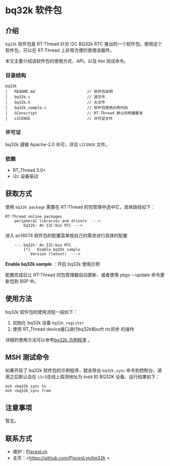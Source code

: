 # bq32k 软件包

## 介绍

`bq32k` 软件包是 RT-Thread 针对 I2C BQ32k RTC 推出的一个软件包。使用这个软件包，可以在 RT-Thread 上非常方便的使用该器件。

本文主要介绍该软件包的使用方式、API，以及 `MSH` 测试命令。

### 目录结构

```
bq32k
│   README.md                       // 软件包说明
│   bq32k.c                         // 源文件
│   bq32k.h                         // 头文件
│   bq32k_sample.c                  // 软件包使用示例代码
│   SConscript                      // RT-Thread 默认的构建脚本
│   LICENSE                         // 许可证文件
```

### 许可证

bq32k 遵循 Apache-2.0 许可，详见 `LICENSE` 文件。

### 依赖

- RT_Thread 3.0+
- i2c 设备驱动

## 获取方式

使用 `bq32k package` 需要在 RT-Thread 的包管理中选中它，具体路径如下：

```
RT-Thread online packages
    peripheral libraries and drivers  --->
        bq32k: An I2C-bus RTC --->
```

进入 pcf8574 软件包的配置菜单按自己的需求进行具体的配置

```
    --- bq32k: An I2C-bus RTC                           
        [*]   Enable bq32k sample
           Version (latest)  --->
```

**Enable bq32k sample** ：开启 bq32k  使用示例

配置完成后让 RT-Thread 的包管理器自动更新，或者使用 pkgs --update 命令更新包到 BSP 中。

## 使用方法

bq32k 软件包的使用流程一般如下：

1. 初始化 bq32k 设备 `bq32k_register`
2. 使用 RT_Thread device接口进行bq32k和soft rtc同步 的操作

详细的使用方法可以参考[bq32k 示例程序](bq32k_sample.c) 。

## MSH 测试命令

如果开启了 bq32k 软件包的示例程序，就会导出 `bq32k_sync` 命令到控制台。调用之后默认会在 `i2c3`总线上探测地址为 `0x68` 的 BQ32K 设备。运行结果如下：

```
msh >bq32k_sync to
msh >bq32k_sync from
```

## 注意事项

暂无。

## 联系方式

- 维护：[PiscesLyn](https://github.com/PiscesLyn)
- 主页：<https://github.com/PiscesLyn/bq32k >
